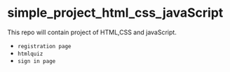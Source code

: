 # simple_project_html_css_javaScript
This repo will contain project of HTML,CSS and javaScript.
* `registration page`
* `htmlquiz`
* `sign in page`
